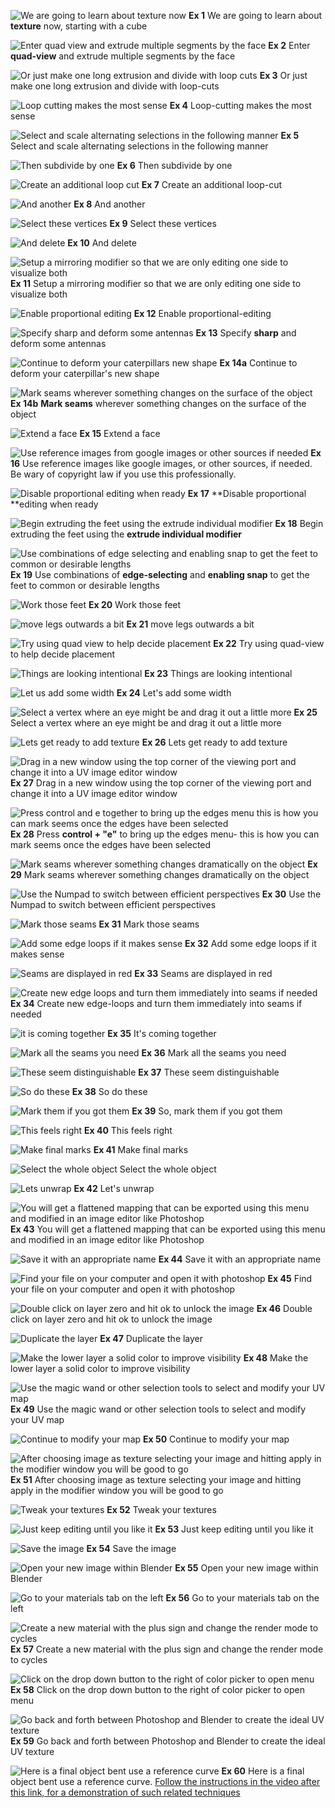 ![We are going to learn about texture now](/assets/I_1.jpg)
**Ex 1**
We are going to learn about **texture** now, starting with a cube

![Enter quad view and extrude multiple segments by the face](/assets/I_2.jpg)
**Ex 2**
Enter **quad-view** and extrude multiple segments by the face

![Or just make one long extrusion and divide with loop cuts](/assets/I_3.jpg)
**Ex 3**
Or just make one long extrusion and divide with loop-cuts

![Loop cutting makes the most sense](/assets/I_4.jpg)
**Ex 4**
Loop-cutting makes the most sense

![Select and scale alternating selections in the following manner](/assets/I_5.jpg)
**Ex 5**
Select and scale alternating selections in the following manner

![Then subdivide by one](/assets/I_6.jpg)
**Ex 6**
Then subdivide by one

![Create an additional loop cut](/assets/I_7.jpg)
**Ex 7**
Create an additional loop-cut

![And another](/assets/I_8.jpg)
**Ex 8**
And another

![Select these vertices](/assets/I_9.jpg)
**Ex 9**
Select these vertices

![And delete](/assets/I_10.jpg)
**Ex 10**
And delete

![Setup a mirroring modifier so that we are only editing one side to visualize both](/assets/I_11.jpg)
**Ex 11**
Setup a mirroring modifier so that we are only editing one side to visualize both

![Enable proportional editing](/assets/I_12.jpg)
**Ex 12**
Enable proportional-editing

![Specify sharp and deform some antennas](/assets/I_13.jpg)
**Ex 13**
Specify **sharp** and deform some antennas

![Continue to deform your caterpillars new shape](/assets/I_14.jpg)
**Ex 14a**
Continue to deform your caterpillar's new shape

![Mark seams wherever something changes on the surface of the object](/assets/I_14b.jpg)
**Ex 14b**
**Mark seams** wherever something changes on the surface of the object

![Extend a face](/assets/I_15.jpg)
**Ex 15**
Extend a face

![Use reference images from google images  or other sources if needed](/assets/I_16.jpg)
**Ex 16**
Use reference images like google images, or other sources, if needed. Be wary of copyright law if you use this professionally.

![Disable proportional editing when ready](/assets/I_17.jpg)
**Ex 17**
**Disable proportional **editing when ready

![Begin extruding the feet using the extrude individual modifier](/assets/I_18.jpg)
**Ex 18**
Begin extruding the feet using the **extrude individual modifier**

![Use combinations of edge selecting and enabling snap to get the feet to common or desirable lengths](/assets/I_19.jpg)
**Ex 19**
Use combinations of **edge-selecting** and **enabling snap** to get the feet to common or desirable lengths

![Work those feet](/assets/I_20.jpg)
**Ex 20**
Work those feet


![move legs outwards a bit](/assets/I_21.jpg)
**Ex 21**
move legs outwards a bit

![Try using quad view to help decide placement](/assets/I_22.jpg)
**Ex 22**
Try using quad-view to help decide placement

![Things are looking intentional](/assets/I_23.jpg)
**Ex 23**
Things are looking intentional

![Let us add some width](/assets/I_24.jpg)
**Ex 24**
Let's add some width

![Select a vertex where an eye might be and drag it out a little more](/assets/I_25.jpg)
**Ex 25**
Select a vertex where an eye might be and drag it out a little more

![Lets get ready to add texture](/assets/I_26.jpg)
**Ex 26**
Lets get ready to add texture

![Drag in a new window using the top corner of the viewing port and change it into a UV image editor window](/assets/I_27.jpg)
**Ex 27**
Drag in a new window using the top corner of the viewing port and change it into a UV image editor window

![Press control and e together to bring up the edges menu this is how you can mark seems once the edges have been selected](/assets/I_28.jpg)
**Ex 28**
Press **control + "e"** to bring up the edges menu- this is how you can mark seems once the edges have been selected

![Mark seams wherever something changes dramatically on the object](/assets/I_29.jpg)
**Ex 29**
Mark seams wherever something changes dramatically on the object

![Use the Numpad to switch between efficient perspectives](/assets/I_30.jpg)
**Ex 30**
Use the Numpad to switch between efficient perspectives

![Mark those seams](/assets/I_31.jpg)
**Ex 31**
Mark those seams

![Add some edge loops if it makes sense](/assets/I_32.jpg)
**Ex 32**
Add some edge loops if it makes sense

![Seams are displayed in red](/assets/I_33.jpg)
**Ex 33**
Seams are displayed in red

![Create new edge loops and turn them immediately into seams if needed](/assets/I_34.jpg)
**Ex 34**
Create new edge-loops and turn them immediately into seams if needed

![it is coming together](/assets/I_35.jpg)
**Ex 35**
It's coming together

![Mark all the seams you need](/assets/I_36.jpg)
**Ex 36**
Mark all the seams you need

![These seem distinguishable](/assets/I_37.jpg)
**Ex 37**
These seem distinguishable

![So do these](/assets/I_38.jpg)
**Ex 38**
So do these

![Mark them if you got them](/assets/I_39.jpg)
**Ex 39**
So, mark them if you got them

![This feels right](/assets/I_40.jpg)
**Ex 40**
This feels right

![Make final marks](/assets/I_41.jpg)
**Ex 41**
Make final marks

![Select the whole object](/assets/I_42.jpg)
Select the whole object

![Lets unwrap](/assets/I_43.jpg)
**Ex 42**
Let's unwrap

![You will get a flattened mapping that can be exported using this menu and modified in an image editor like Photoshop](/assets/I_44.jpg)
**Ex 43**
You will get a flattened mapping that can be exported using this menu and modified in an image editor like Photoshop

![Save it with an appropriate name](/assets/I_45.jpg)
**Ex 44**
Save it with an appropriate name

![Find your file on your computer and open it with photoshop](/assets/I_46.jpg)
**Ex 45**
Find your file on your computer and open it with photoshop

![Double click on layer zero and hit ok to unlock the image](/assets/I_47.jpg)
**Ex 46**
Double click on layer zero and hit ok to unlock the image

![Duplicate the layer](/assets/I_48.jpg)
**Ex 47**
Duplicate the layer

![Make the lower layer a solid color to improve visibility](/assets/I_49.jpg)
**Ex 48**
Make the lower layer a solid color to improve visibility

![Use the magic wand or other selection tools to select and modify your UV map](/assets/I_50.jpg)
**Ex 49**
Use the magic wand or other selection tools to select and modify your UV map

![Continue to modify your map](/assets/I_51copy.jpg)
**Ex 50**
Continue to modify your map

![After choosing image as texture selecting your image and hitting apply in the modifier window you will be good to go](/assets/I_52.jpg)
**Ex 51**
After choosing image as texture selecting your image and hitting apply in the modifier window you will be good to go

![Tweak your textures](/assets/I_53a.jpg)
**Ex 52**
Tweak your textures

![Just keep editing until you like it](/assets/I_54.jpg)
**Ex 53**
Just keep editing until you like it

![Save the image](/assets/I_55.jpg)
**Ex 54**
Save the image

![Open your new image within Blender](/assets/I_56.jpg)
**Ex 55**
Open your new image within Blender

![Go to your materials tab on the left](/assets/I_57.jpg)
**Ex 56**
Go to your materials tab on the left

![Create a new material with the plus sign and change the render mode to cycles](/assets/I_58.jpg)
**Ex 57**
Create a new material with the plus sign and change the render mode to cycles

![Click on the drop down button to the right of color picker to open menu](/assets/I_59.jpg)
**Ex 58**
Click on the drop down button to the right of color picker to open menu

![Go back and forth between Photoshop and Blender to create the ideal UV texture](/assets/I_60.jpg)
**Ex 59**
Go back and forth between Photoshop and Blender to create the ideal UV texture

![Here is a final object bent use a reference curve](/assets/I_62.jpg)
**Ex 60**
Here is a final object bent use a reference curve. [Follow the instructions in the video after this link, for a demonstration of such related techniques](https://www.youtube.com/watch?v=O4qyUZBVEDw)







